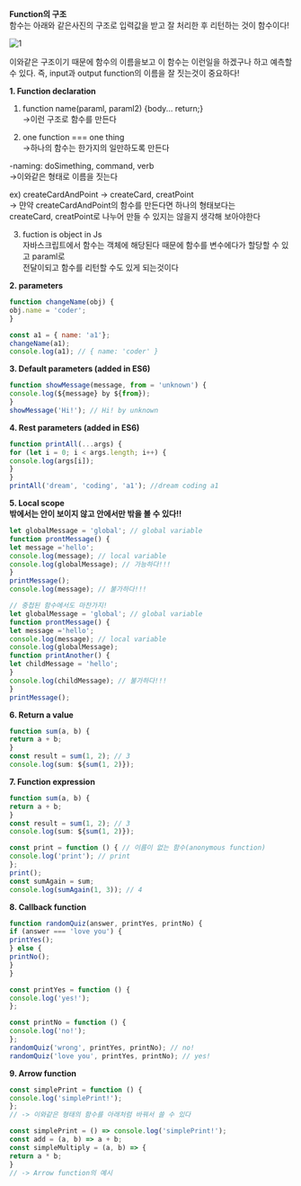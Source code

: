 **Function의 구조**  
함수는 아래와 같은사진의 구조로 입력값을 받고 잘 처리한 후 리턴하는 것이 함수이다!  
  
![1](https://media.vlpt.us/images/psw0962/post/b4832f69-99ac-4163-8b6f-84bc47d2ce32/image.png)  
  
이와같은 구조이기 때문에 함수의 이름을보고 이 함수는 이런일을 하겠구나 하고 예측할 수 있다. 즉, input과 output function의 이름을 잘 짓는것이 중요하다!  
  
**1. Function declaration**  
1) function name(paraml, paraml2) {body... return;}  
->이런 구조로 함수를 만든다  
  
2) one function === one thing  
->하나의 함수는 한가지의 일만하도록 만든다  
  
-naming: doSimething, command, verb  
->이와같은 형태로 이름을 짓는다  
  
ex) createCardAndPoint -> createCard, creatPoint  
-> 먄약 createCardAndPoint의 함수를 만든다면 하나의 형태보다는  
createCard, creatPoint로 나누어 만들 수 있지는 않을지 생각해 보아야한다  
  
3) fuction is object in Js  
자바스크립트에서 함수는 객체에 해당된다 때문에 함수를 변수에다가 할당할 수 있고 paraml로  
전달이되고 함수를 리턴할 수도 있게 되는것이다  
  
**2. parameters**  
```javascript
function changeName(obj) {
obj.name = 'coder';
}

const a1 = { name: 'a1'};
changeName(a1);
console.log(a1); // { name: 'coder' }
```  
  
**3. Default parameters (added in ES6)**  
```javascript
function showMessage(message, from = 'unknown') {
console.log(${message} by ${from});
}
showMessage('Hi!'); // Hi! by unknown
```  
  
**4. Rest parameters (added in ES6)**  
```javascript
function printAll(...args) {
for (let i = 0; i < args.length; i++) {
console.log(args[i]);
}
}
printAll('dream', 'coding', 'a1'); //dream coding a1
```  
  
**5. Local scope**  
**밖에서는 안이 보이지 않고 안에서만 밖을 볼 수 있다!!**  
  
```javascript
let globalMessage = 'global'; // global variable
function prontMessage() {
let message ='hello';
console.log(message); // local variable
console.log(globalMessage); // 가능하다!!!
}
printMessage();
console.log(message); // 불가하다!!!

// 중첩된 함수에서도 마찬가지!
let globalMessage = 'global'; // global variable
function prontMessage() {
let message ='hello';
console.log(message); // local variable
console.log(globalMessage);
function printAnother() {
let childMessage = 'hello';
}
console.log(childMessage); // 불가하다!!!
}
printMessage();
```  
  
**6. Return a value**  
```javascript
function sum(a, b) {
return a + b;
}
const result = sum(1, 2); // 3
console.log(sum: ${sum(1, 2)});
```  
  
**7. Function expression**  
```javascript
function sum(a, b) {
return a + b;
}
const result = sum(1, 2); // 3
console.log(sum: ${sum(1, 2)});

const print = function () { // 이름이 없는 함수(anonymous function)
console.log('print'); // print
};
print();
const sumAgain = sum;
console.log(sumAgain(1, 3)); // 4
```  
  
**8. Callback function**  
```javascript
function randomQuiz(answer, printYes, printNo) {
if (answer === 'love you') {
printYes();
} else {
printNo();
}
}

const printYes = function () {
console.log('yes!');
};

const printNo = function () {
console.log('no!');
};
randomQuiz('wrong', printYes, printNo); // no!
randomQuiz('love you', printYes, printNo); // yes!
```  
  
**9. Arrow function**  
```javascript
const simplePrint = function () {
console.log('simplePrint!');
};
// -> 이와같은 형태의 함수를 아래처럼 바꿔서 쓸 수 있다

const simplePrint = () => console.log('simplePrint!');
const add = (a, b) => a + b;
const simpleMultiply = (a, b) => {
return a * b;
}
// -> Arrow function의 예시
```